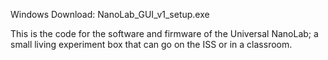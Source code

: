Windows Download:
NanoLab_GUI_v1_setup.exe

This is the code for the software and firmware of the Universal NanoLab; a small living experiment box that can go on the ISS or in a classroom.

